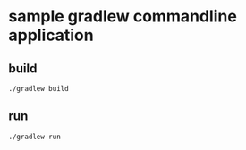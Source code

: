 # sample gradlew commandline application

## build

```shell
./gradlew build
```

## run

```shell
./gradlew run
```

